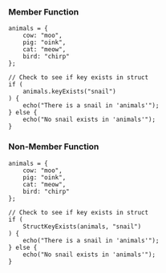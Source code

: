 ### Member Function

```luceescript+trycf
animals = {
	cow: "moo",
	pig: "oink",
	cat: "meow",
	bird: "chirp"
};

// Check to see if key exists in struct
if (
	animals.keyExists("snail")
) {
	echo("There is a snail in 'animals'");
} else {
	echo("No snail exists in 'animals'");
}
```

### Non-Member Function

```luceescript+trycf
animals = {
	cow: "moo",
	pig: "oink",
	cat: "meow",
	bird: "chirp"
};

// Check to see if key exists in struct
if (
	StructKeyExists(animals, "snail")
) {
	echo("There is a snail in 'animals'");
} else {
	echo("No snail exists in 'animals'");
}
```
